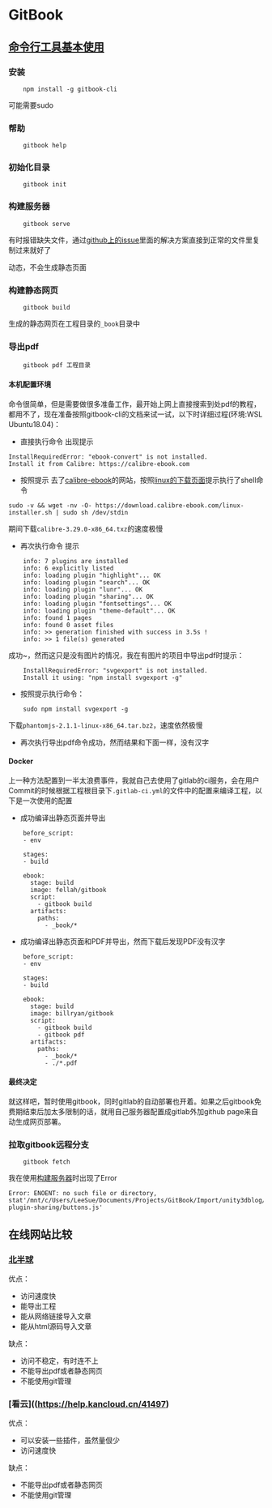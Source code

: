 # GitBook

## [命令行工具基本使用](https://github.com/GitbookIO/gitbook/blob/master/docs/setup.md)

### 安装
```shell
    npm install -g gitbook-cli
```
可能需要sudo

### 帮助
```shell
    gitbook help
```

### 初始化目录
```shell
    gitbook init
```

### 构建服务器
```shell
    gitbook serve
```
有时报错缺失文件，通过[github上的issue](https://github.com/GitbookIO/gitbook/issues/1309)里面的解决方案直接到正常的文件里复制过来就好了

动态，不会生成静态页面

### 构建静态网页
```shell
    gitbook build
```
生成的静态网页在工程目录的`_book`目录中

### 导出pdf

```shell
    gitbook pdf 工程目录
```

#### 本机配置环境
命令很简单，但是需要做很多准备工作，最开始上网上直接搜索到处pdf的教程，都用不了，现在准备按照gitbook-cli的文档来试一试，以下时详细过程(环境:WSL Ubuntu18.04)：

* 直接执行命令
出现提示
```
InstallRequiredError: "ebook-convert" is not installed.
Install it from Calibre: https://calibre-ebook.com
```
* 按照提示
去了[calibre-ebook](https://calibre-ebook.com)的网站，按照[linux的下载页面](https://calibre-ebook.com/download_linux)提示执行了shell命令
```shell
sudo -v && wget -nv -O- https://download.calibre-ebook.com/linux-installer.sh | sudo sh /dev/stdin
```
期间下载`calibre-3.29.0-x86_64.txz`的速度极慢
* 再次执行命令
提示
```
    info: 7 plugins are installed
    info: 6 explicitly listed
    info: loading plugin "highlight"... OK
    info: loading plugin "search"... OK
    info: loading plugin "lunr"... OK
    info: loading plugin "sharing"... OK
    info: loading plugin "fontsettings"... OK
    info: loading plugin "theme-default"... OK
    info: found 1 pages
    info: found 0 asset files
    info: >> generation finished with success in 3.5s !
    info: >> 1 file(s) generated
```
成功~，然而这只是没有图片的情况，我在有图片的项目中导出pdf时提示：
```
    InstallRequiredError: "svgexport" is not installed.
    Install it using: "npm install svgexport -g"
```
* 按照提示执行命令：
```shell
    sudo npm install svgexport -g
```
下载`phantomjs-2.1.1-linux-x86_64.tar.bz2`，速度依然极慢
* 再次执行导出pdf命令成功，然而结果和下面一样，没有汉字

#### Docker
上一种方法配置到一半太浪费事件，我就自己去使用了gitlab的ci服务，会在用户Commit的时候根据工程根目录下`.gitlab-ci.yml`的文件中的配置来编译工程，以下是一次使用的配置
- 成功编译出静态页面并导出
```
    before_script:
    - env
    
    stages:
    - build
    
    ebook:
      stage: build
      image: fellah/gitbook
      script:
        - gitbook build
      artifacts:
        paths:
          - _book/*
```
- 成功编译出静态页面和PDF并导出，然而下载后发现PDF没有汉字
```
    before_script:
    - env
    
    stages:
    - build
    
    ebook:
      stage: build
      image: billryan/gitbook
      script:
        - gitbook build
        - gitbook pdf
      artifacts:
        paths:
          - _book/*
          - ./*.pdf
```

#### 最终决定
就这样吧，暂时使用gitbook，同时gitlab的自动部署也开着。如果之后gitbook免费期结束后加太多限制的话，就用自己服务器配置成gitlab外加github page来自动生成网页部署。

### 拉取gitbook远程分支

```shell
    gitbook fetch
```

我在使用[构建服务器](#gou-jian-fu-wu-qi)时出现了Error
```
Error: ENOENT: no such file or directory, stat'/mnt/c/Users/LeeSue/Documents/Projects/GitBook/Import/unity3dblog/_book/gitbook/gitbook-plugin-sharing/buttons.js'
```

## 在线网站比较
### [北半球](https://www.beibq.cn/book/beibq_guide)

优点：
- 访问速度快
- 能导出工程
- 能从网络链接导入文章
- 能从html源码导入文章

缺点：
- 访问不稳定，有时连不上
- 不能导出pdf或者静态网页
- 不能使用git管理

### [看云]((https://help.kancloud.cn/41497)

优点：
- 可以安装一些插件，虽然量佷少
- 访问速度快

缺点：
- 不能导出pdf或者静态网页
- 不能使用git管理